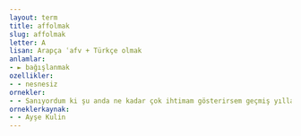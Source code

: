 ```yaml
---
layout: term
title: affolmak
slug: affolmak
letter: A
lisan: Arapça ʿafv + Türkçe olmak
anlamlar:
- ► bağışlanmak
ozellikler:
- - nesnesiz
ornekler:
- - Sanıyordum ki şu anda ne kadar çok ihtimam gösterirsem geçmiş yıllara ait ilgisizliğim, o denli affolacak.
orneklerkaynak:
- - Ayşe Kulin
---
```

